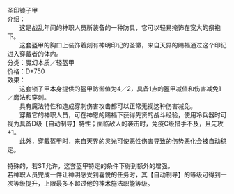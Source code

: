 <title>圣印锁子甲</title>
<meta name="GENERATOR" content="WinCHM">
<meta http-equiv="Content-Type" content="text/html; charset=gb2312">
<br>圣印锁子甲
<br>介绍：
<br>　　这是战乱年间的神职人员所装备的一种防具，它可以轻易掩饰在宽大的祭袍下。
<br>　　这套盔甲的胸口上装饰着刻有神明印记的圣徽，来自天界的赐福通过这个印记进入穿戴者的体内。
<br>分类：魔幻本质／轻盔甲　
<br>价格：D+750
<br>效果：
<br>　　这套锁子甲本身提供的盔甲防御值为4／2，具备1点的盔甲减值和伤害减免1／魔法和穿刺。
<br>　　具有魔法特性和造成穿刺伤害攻击都可以正常无视这种伤害减免。
<br>　　穿戴它的神职人员，可在神恩的赐福下获得先贤的战斗经验，使用冷兵器时可视为具备D级【自动制导】特性；面临敌人的袭击时，免疫C级措手不及，且先攻+1。
<br>　　此外，穿戴盔甲时，来自天界的灵光可使恶性伤害导致的伤势恶化会被自动稳定。
<br>
<br>    特殊的，若ST允许，这套盔甲特定的条件下得到额外的增强。
<br>    若神职人员完成一件让神明感受到喜悦的任务时，其【自动制导】的等级可得到一次等级提升，上限最多不超过他的神术施法职能等级。
<br>